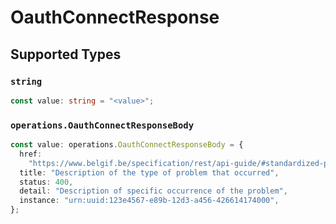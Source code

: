 # OauthConnectResponse


## Supported Types

### `string`

```typescript
const value: string = "<value>";
```

### `operations.OauthConnectResponseBody`

```typescript
const value: operations.OauthConnectResponseBody = {
  href:
    "https://www.belgif.be/specification/rest/api-guide/#standardized-problem-types",
  title: "Description of the type of problem that occurred",
  status: 400,
  detail: "Description of specific occurrence of the problem",
  instance: "urn:uuid:123e4567-e89b-12d3-a456-426614174000",
};
```

